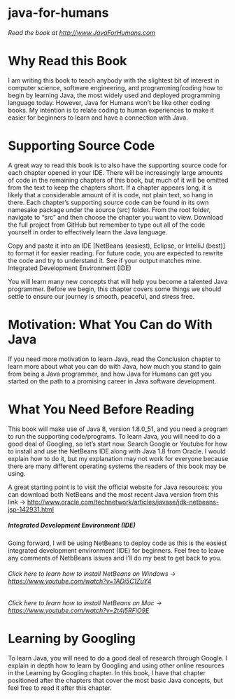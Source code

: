 # java-for-humans
###### Read the book at http://www.JavaForHumans.com

# Why Read this Book
I am writing this book to teach anybody with the slightest bit of interest in computer science, software engineering, and programming/coding how to begin by learning Java, the most widely used and deployed programming language today. However, Java for Humans won’t be like other coding books. My intention is to relate coding to human experiences to make it easier for beginners to learn and have a connection with Java.

# Supporting Source Code
A great way to read this book is to also have the supporting source code for each chapter opened in your IDE. There will be increasingly large amounts of code in the remaining chapters of this book, but much of it will be omitted from the text to keep the chapters short. If a chapter appears long, it is likely that a considerable amount of it is code, not plain text, so hang in there.
Each chapter’s supporting source code can be found in its own namesake package under the source (src) folder. From the root folder, navigate to “src” and then choose the chapter you want to view.
Download the full project from GitHub but remember to type out all of the code yourself in order to effectively learn the Java language.

Copy and paste it into an IDE [NetBeans (easiest), Eclipse, or IntelliJ (best)] to format it for easier reading. For future code, you are expected to rewrite the code and try to understand it. See if your output matches mine.
Integrated Development Environment (IDE)

You will learn many new concepts that will help you become a talented Java programmer. Before we begin, this chapter covers some things we should settle to ensure our journey is smooth, peaceful, and stress free.

# Motivation: What You Can do With Java
If you need more motivation to learn Java, read the Conclusion chapter to learn more about what you can do with Java, how much you stand to gain from being a Java programmer, and how Java for Humans can get you started on the path to a promising career in Java software development.

# What You Need Before Reading
This book will make use of Java 8, version 1.8.0_51, and you need a program to run the supporting code/programs. To learn Java, you will need to do a good deal of Googling, so let’s start now. Search Google or Youtube for how to install and use the NetBeans IDE along with Java 1.8 from Oracle. I would explain how to do it, but my explanation may not work for everyone because there are many different operating systems the readers of this book may be using. 

A great starting point is to visit the official website for Java resources: you can download both NetBeans and the most recent Java version from this link -> http://www.oracle.com/technetwork/articles/javase/jdk-netbeans-jsp-142931.html

##### Integrated Development Environment (IDE)
Going forward, I will be using NetBeans to deploy code as this is the easiest integrated development environment (IDE) for beginners. Feel free to leave any comments of NetbBeans issues and I’ll do my best to get back to you.

###### Click here to learn how to install NetBeans on Windows -> https://www.youtube.com/watch?v=1ADi5C1ZuY4

###### Click here to learn how to install NetBeans on Mac -> https://www.youtube.com/watch?v=2t4j5RFjO9E

# Learning by Googling
To learn Java, you will need to do a good deal of research through Google. I explain in depth how to learn by Googling and using other online resources in the Learning by Googling chapter. In this book, I have that chapter positioned after the chapters that cover the most basic Java concepts, but feel free to read it after this chapter.
